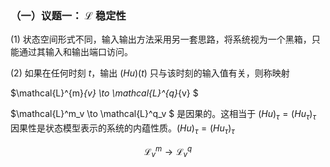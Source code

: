 ### （一）议题一： $\mathcal{L}$ 稳定性

  (1) 状态空间形式不同，输入输出方法采用另一套思路，将系统视为一个黑箱，只能通过其输入和输出端口访问。

  (2) 如果在任何时刻 $t$，输出 $(Hu)(t)$ 只与该时刻的输入值有关，则称映射
  
   $\mathcal{L}^{m}_{v} \to \mathcal{L}^{q}_{v}
   $

   $\mathcal{L}^m_v \to \mathcal{L}^q_v
$
   是因果的。这相当于 $(Hu)_{\tau} = (Hu_{\tau})_{\tau}$ 因果性是状态模型表示的系统的内蕴性质。$(Hu)_\tau = (Hu_\tau)_\tau$

$$
\displaystyle
\mathcal{L}^{m}_{v} \rightarrow \mathcal{L}^{q}_{v}
$$